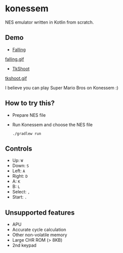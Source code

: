 # konessem
NES emulator written in Kotlin from scratch.

## Demo

- [Falling](https://github.com/vblank182/falling-nes)

[falling.gif](https://user-images.githubusercontent.com/59043/103191859-dfa3dc00-4919-11eb-86bf-d68afd4afc8b.gif)

- [TkShoot](http://hp.vector.co.jp/authors/VA042397/nes/sample.html)

[tkshoot.gif](https://user-images.githubusercontent.com/59043/103191876-f21e1580-4919-11eb-8c54-9de815c3bdde.gif)

I believe you can play Super Mario Bros on Konessem :)

## How to try this?

- Prepare NES file
- Run Konessem and choose the NES file

  ```
  ./gradlew run
  ```

## Controls

- Up: `W`
- Down: `S`
- Left: `A`
- Right: `D`
- A: `K`
- B: `L`
- Select: `,`
- Start: `.`

## Unsupported features

- APU
- Accurate cycle calculation
- Other non-volatile memory
- Large CHR ROM (> 8KB)
- 2nd keypad
